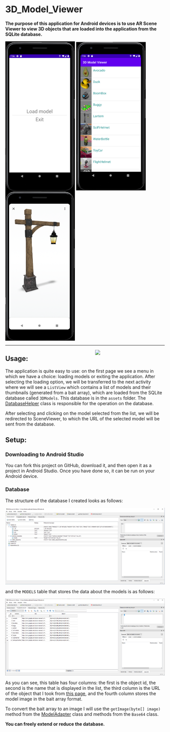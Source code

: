 # 3D_Model_Viewer

**The purpose of this application for Android devices is to use AR Scene Viewer to view 3D objects that are loaded into the application from the SQLite database.**

<img align="center" src="https://github.com/antek16x/3D_Model_Viewer/blob/master/3D_Model_Viewer_1.png" width="220"> <img align="center" src="https://github.com/antek16x/3D_Model_Viewer/blob/master/3D_Model_Viewer_2.png" width="220"> <img align="center" src="https://github.com/antek16x/3D_Model_Viewer/blob/master/3D_Model_Viewer_3.png" width="220">

_____

<img align="right" src="https://github.com/antek16x/3D_Model_Viewer/blob/master/Demo.gif" width="220">

## Usage:

The application is quite easy to use: on the first page we see a menu in which we have a choice: loading models or exiting the application. After selecting the loading option, we will be transferred to the next activity where we will see a `ListView` which contains a list of models and their thumbnails (generated from a bait array), which are loaded from the SQLite database called `3DModels`. This database is in the `assets` folder. The [DatabaseHelper](https://github.com/antek16x/3D_Model_Viewer/blob/master/app/src/main/java/com/example/a3dmodelviewer/DatabaseHelper.java) class is responsible for the operation on the database.

After selecting and clicking on the model selected from the list, we will be redirected to SceneViewer, to which the URL of the selected model will be sent from the database.

## Setup:

### Downloading to Android Studio

You can fork this project on GitHub, download it, and then open it as a project in Android Studio. Once you have done so, it can be run on your Android device.

### Database

The structure of the database I created looks as follows:

<img align="center" src="https://github.com/antek16x/3D_Model_Viewer/blob/master/3D_Model_Viewer_Database_1.png" width="1024">

and the `MODELS` table that stores the data about the models is as follows:

<img align="center" src="https://github.com/antek16x/3D_Model_Viewer/blob/master/3D_Model_Viewer_Database_2.png" width="1024">

As you can see, this table has four columns: the first is the object id, the second is the name that is displayed in the list, the third column is the URL of the object that I took from [this page](https://github.com/KhronosGroup/glTF-Sample-Models/tree/master/2.0), and the fourth column stores the model image in the bait array format.

To convert the bait array to an image I will use the `getImage(byte[] image)` method from the [ModelAdapter](https://github.com/antek16x/3D_Model_Viewer/blob/master/app/src/main/java/com/example/a3dmodelviewer/ModelAdapter.java) class and methods from the `Base64` class.

**You can freely extend or reduce the database.**
